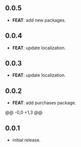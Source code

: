 ## 0.0.5

 - **FEAT**: add new packages.

## 0.0.4

 - **FEAT**: update localization.

## 0.0.3

 - **FEAT**: update localization.

## 0.0.2

 - **FEAT**: add purchases package.

@@ -0,0 +1,3 @@

## 0.0.1

- initial release.
